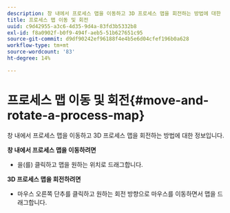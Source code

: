 ```yaml
---
description: 창 내에서 프로세스 맵을 이동하고 3D 프로세스 맵을 회전하는 방법에 대한 정보입니다.
title: 프로세스 맵 이동 및 회전
uuid: c9d42955-a3c6-4d35-9d4a-83fd3b5332b8
exl-id: f8a0902f-b0f9-494f-aeb5-51b627651c95
source-git-commit: d9df90242ef96188f4e4b5e6d04cfef196b0a628
workflow-type: tm+mt
source-wordcount: '83'
ht-degree: 14%

---
```


# 프로세스 맵 이동 및 회전{#move-and-rotate-a-process-map}

창 내에서 프로세스 맵을 이동하고 3D 프로세스 맵을 회전하는 방법에 대한 정보입니다.

**창 내에서 프로세스 맵을 이동하려면**

* 을(를) 클릭하고 맵을 원하는 위치로 드래그합니다.

**3D 프로세스 맵을 회전하려면**

* 마우스 오른쪽 단추를 클릭하고 원하는 회전 방향으로 마우스를 이동하면서 맵을 드래그합니다.
